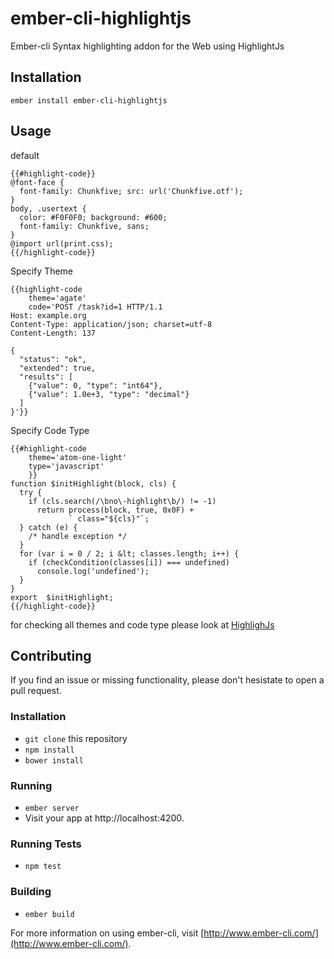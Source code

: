 # ember-cli-highlightjs
Ember-cli Syntax highlighting addon for the Web using HighlightJs

## Installation
`ember install ember-cli-highlightjs`



## Usage

default

    {{#highlight-code}}
    @font-face {
      font-family: Chunkfive; src: url('Chunkfive.otf');
    }
    body, .usertext {
      color: #F0F0F0; background: #600;
      font-family: Chunkfive, sans;
    }
    @import url(print.css);
    {{/highlight-code}}
 
 Specify Theme

    {{highlight-code
    	theme='agate'
    	code='POST /task?id=1 HTTP/1.1
    Host: example.org
    Content-Type: application/json; charset=utf-8
    Content-Length: 137
    
    {
      "status": "ok",
      "extended": true,
      "results": [
        {"value": 0, "type": "int64"},
        {"value": 1.0e+3, "type": "decimal"}
      ]
    }'}}

Specify Code Type

    {{#highlight-code
    	theme='atom-one-light'
    	type='javascript'
    	}}
    function $initHighlight(block, cls) {
      try {
        if (cls.search(/\bno\-highlight\b/) != -1)
          return process(block, true, 0x0F) +
                 ` class="${cls}"`;
      } catch (e) {
        /* handle exception */
      }
      for (var i = 0 / 2; i &lt; classes.length; i++) {
        if (checkCondition(classes[i]) === undefined)
          console.log('undefined');
      }
    }
    export  $initHighlight;
    {{/highlight-code}}

for checking all themes and code type please look at [HighlighJs](https://highlightjs.org)




## Contributing
If you find an issue or missing functionality, please don't hesistate to open a pull request.

### Installation
* `git clone` this repository
* `npm install`
* `bower install`

### Running
* `ember server`
* Visit your app at http://localhost:4200.

### Running Tests
* `npm test`

### Building
* `ember build`

For more information on using ember-cli, visit [http://www.ember-cli.com/](http://www.ember-cli.com/).

